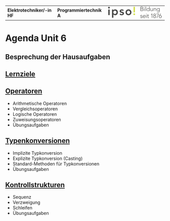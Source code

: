 |                             |                          |                                        |
| --------------------------- | ------------------------ | -------------------------------------- |
| **Elektrotechniker/-in HF** | **Programmiertechnik A** | ![IPSO Logo](./x_gitres/ipso_logo.png) |

# Agenda Unit 6

## Besprechung der Hausaufgaben

## [Lernziele](./lernziele.md)

## [Operatoren](./operatoren.md)

- Arithmetische Operatoren
- Vergleichsoperatoren
- Logische Operatoren
- Zuweisungsoperatoren
- Übungsaufgaben

## [Typenkonversionen](./typenkonversion.md)

- Implizite Typkonversion
- Explizite Typkonversion (Casting)
- Standard-Methoden für Typkonversionen
- Übungsaufgaben

## [Kontrollstrukturen](./kontrollstrukturen.md)

- Sequenz
- Verzweigung
- Schleifen
- Übungsaufgaben
